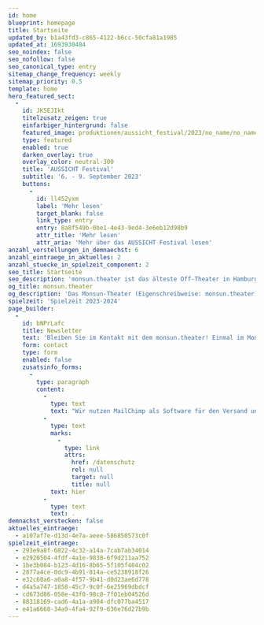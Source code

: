 ```yaml
---
id: home
blueprint: homepage
title: Startseite
updated_by: b1a43fd3-c865-4122-b6cc-50cfa81a1985
updated_at: 1693930484
seo_noindex: false
seo_nofollow: false
seo_canonical_type: entry
sitemap_change_frequency: weekly
sitemap_priority: 0.5
template: home
hero_featured_sect:
  -
    id: JK5EJIkt
    titelzusatz_zeigen: true
    einfarbiger_hintergrund: false
    featured_image: produktionen/aussicht_festival/2023/no_name/no_name_das_muxical_01_c_simon_wachter.jpg
    type: featured
    enabled: true
    darken_overlay: true
    overlay_color: neutral-300
    title: 'AUSSICHT Festival'
    subtitle: '6. - 9. September 2023'
    buttons:
      -
        id: ll452yxm
        label: 'Mehr lesen'
        target_blank: false
        link_type: entry
        entry: 8a8f549b-0be1-4e43-9ed4-3e6eb12d98b9
        attr_title: 'Mehr lesen'
        attr_aria: 'Mehr über das AUSSICHT Festival lesen'
anzahl_vorstellungen_in_demnaechst: 6
anzahl_eintraege_in_aktuelles: 2
anzahl_stuecke_in_spielzeit_component: 2
seo_title: Startseite
seo_description: 'monsun.theater ist das älteste Off-Theater in Hamburg und besteht seit 1980. Es befindet sich im Stadtteil Ottensen.'
og_title: monsun.theater
og_description: 'Das Monsun-Theater (Eigenschreibweise: monsun.theater) ist das älteste Off-Theater in Hamburg und besteht seit 1980. Es befindet sich im Stadtteil Ottensen.'
spielzeit: 'Spielzeit 2023-2024'
page_builder:
  -
    id: bNPrLafc
    title: Newsletter
    text: 'Bleiben Sie im Kontakt mit dem monsun.theater! Einmal im Monat aktuelle Informationen zu unseren Veranstaltungen: Premieren, Festivals, Extra-Events und ein Blick hinter die Kulissen.'
    form: contact
    type: form
    enabled: false
    zusatsinfo_forms:
      -
        type: paragraph
        content:
          -
            type: text
            text: "Wir nutzen MailChimp als Software für den Versand unseres Newsletter. Nach Bestätigen des Buttons \"SENDEN\" erhalten Sie innerhalb weniger Minuten eine E-Mail mit einem Bestätigungslink, um Ihre Anmeldung abzuschließen. Sie willigen hiermit in die Verarbeitung Ihrer Daten zu diesem Zweck ein. Ihre Daten werden nur zu diesem Zweck verwendet und nicht an Dritte weitergegeben. Sie können den Newsletter jederzeit wieder durch einen Klick auf das entsprechende Feld am Ende des Newsletters abbestellen. Ihre E-Maildaten werden dann automatisch aus dem Verteiler ausgetragen. Hinweise zum Datenschutz finden Sie\_"
          -
            type: text
            marks:
              -
                type: link
                attrs:
                  href: /datenschutz
                  rel: null
                  target: null
                  title: null
            text: hier
          -
            type: text
            text: .
demnachst_verstecken: false
aktuelles_eintraege:
  - a107af7e-d13d-4e7a-aeee-586850573c0f
spielzeit_eintraege:
  - 293e9a8f-6822-4c32-a14a-7cab7ab34014
  - e2920504-4fdf-4a1e-9838-6f9d211aa752
  - 1be3b084-b123-4d16-8b65-5f105f404c02
  - 2877a4ce-0dc9-4b91-814a-ce5238918f26
  - e32c60a6-a0a8-4f57-9b41-d0d23ae6d778
  - d4a5a747-1858-45c7-9c0f-6e25969dbdcf
  - cd673d86-058e-43f0-98c8-7f01eb04526d
  - 88318169-cad6-4a1a-a904-dfc077ba4517
  - e41a6668-34a9-4fa4-92f9-636e76d27b9b
---
```

